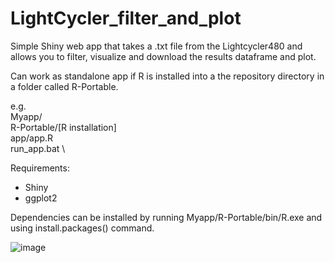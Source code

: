 # LightCycler_filter_and_plot
Simple Shiny web app that takes a .txt file from the Lightcycler480 and allows you to filter, visualize and download the results dataframe and plot.

Can work as standalone app if R is installed into a the repository directory in a folder called R-Portable.

e.g. \
Myapp/ \
  R-Portable/[R installation] \
  app/app.R \
  run_app.bat \

Requirements:
-  Shiny
-  ggplot2
  
Dependencies can be installed by running Myapp/R-Portable/bin/R.exe and using install.packages() command.

![image](https://github.com/user-attachments/assets/7044b6b4-6114-4c73-8721-4ee9d054b199)
